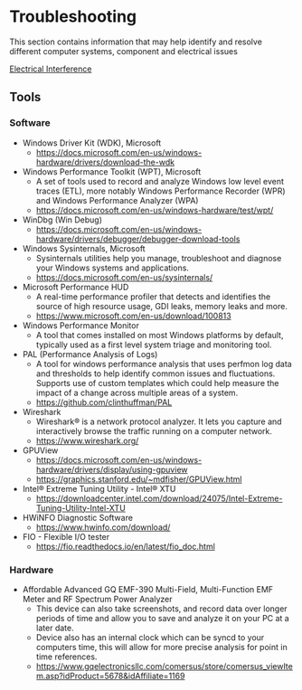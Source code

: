 # Troubleshooting

This section contains information that may help identify and resolve different computer systems, component and electrical issues

[Electrical Interference](ELECTRICALINTERFERENCE.MD)

## Tools
### Software
  * Windows Driver Kit (WDK), Microsoft
    * https://docs.microsoft.com/en-us/windows-hardware/drivers/download-the-wdk
  * Windows Performance Toolkit (WPT), Microsoft
    * A set of tools used to record and analyze Windows low level event traces (ETL), more notably Windows Performance Recorder (WPR) and Windows Performance Analyzer (WPA)
    * https://docs.microsoft.com/en-us/windows-hardware/test/wpt/
  * WinDbg (Win Debug)
    * https://docs.microsoft.com/en-us/windows-hardware/drivers/debugger/debugger-download-tools
  * Windows Sysinternals, Microsoft
    * Sysinternals utilities help you manage, troubleshoot and diagnose your Windows systems and applications.
    * https://docs.microsoft.com/en-us/sysinternals/
  * Microsoft Performance HUD
    * A real-time performance profiler that detects and identifies the source of high resource usage, GDI leaks, memory leaks and more.
    * https://www.microsoft.com/en-us/download/100813
  * Windows Performance Monitor
    * A tool that comes installed on most Windows platforms by default, typically used as a first level system triage and monitoring tool.
  * PAL (Performance Analysis of Logs)
    * A tool for windows performance analysis that uses perfmon log data and thresholds to help identify common issues and fluctuations. Supports use of custom templates which could help measure the impact of a change across multiple areas of a system.
    * https://github.com/clinthuffman/PAL
  * Wireshark
    * Wireshark® is a network protocol analyzer. It lets you capture and interactively browse the traffic running on a computer network.
    * https://www.wireshark.org/
  * GPUView
    * https://docs.microsoft.com/en-us/windows-hardware/drivers/display/using-gpuview
    * https://graphics.stanford.edu/~mdfisher/GPUView.html
  * Intel® Extreme Tuning Utility - Intel® XTU
    * https://downloadcenter.intel.com/download/24075/Intel-Extreme-Tuning-Utility-Intel-XTU
  * HWiNFO Diagnostic Software
    * https://www.hwinfo.com/download/
  * FIO - Flexible I/O tester
    * https://fio.readthedocs.io/en/latest/fio_doc.html
   
### Hardware
  * Affordable Advanced GQ EMF-390 Multi-Field, Multi-Function EMF Meter and RF Spectrum Power Analyzer
    * This device can also take screenshots, and record data over longer periods of time and allow you to save and analyze it on your PC at a later date.
    * Device also has an internal clock which can be syncd to your computers time, this will allow for more precise analysis for point in time references.
    * https://www.gqelectronicsllc.com/comersus/store/comersus_viewItem.asp?idProduct=5678&idAffiliate=1169
